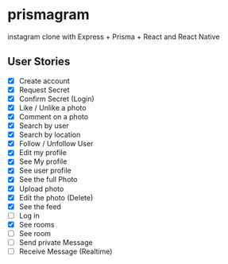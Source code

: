 # prismagram
instagram clone with Express + Prisma + React and React Native

## User Stories

- [x] Create account
- [x] Request Secret
- [x] Confirm Secret (Login)
- [x] Like / Unlike a photo
- [x] Comment on a photo
- [x] Search by user
- [x] Search by location
- [x] Follow / Unfollow User
- [x] Edit my profile
- [x] See My profile
- [x] See user profile
- [x] See the full Photo
- [x] Upload photo
- [x] Edit the photo (Delete)
- [x] See the feed
- [ ] Log in
- [x] See rooms
- [ ] See room
- [ ] Send private Message
- [ ] Receive Message (Realtime)